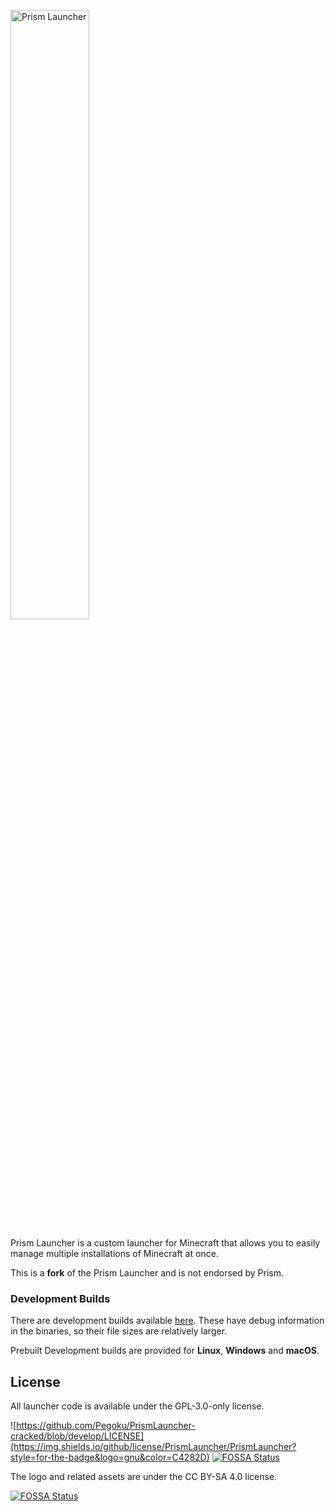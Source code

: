 <p align="left">
<picture>
  <source media="(prefers-color-scheme: dark)" srcset="/program_info/PrismLauncher-cracked.logo-darkmode.png">
  <source media="(prefers-color-scheme: light)" srcset="/program_info/PrismLauncher-cracked.logo.png">
  <img alt="Prism Launcher" src="/PrismLauncher-cracked.logo.png" width="50%">
</picture>
</p>


Prism Launcher is a custom launcher for Minecraft that allows you to easily manage multiple installations of Minecraft at once.

This is a **fork** of the Prism Launcher and is not endorsed by Prism.
### Development Builds

There are development builds available [here](https://github.com/Pegoku/PrismLauncher-cracked/actions). These have debug information in the binaries, so their file sizes are relatively larger.

Prebuilt Development builds are provided for **Linux**, **Windows** and **macOS**.

## License

All launcher code is available under the GPL-3.0-only license.

![https://github.com/Pegoku/PrismLauncher-cracked/blob/develop/LICENSE](https://img.shields.io/github/license/PrismLauncher/PrismLauncher?style=for-the-badge&logo=gnu&color=C4282D)
[![FOSSA Status](https://app.fossa.com/api/projects/git%2Bgithub.com%2FPegoku%2FPrismLauncher-cracked.svg?type=shield)](https://app.fossa.com/projects/git%2Bgithub.com%2FPegoku%2FPrismLauncher-cracked?ref=badge_shield)

The logo and related assets are under the CC BY-SA 4.0 license.


[![FOSSA Status](https://app.fossa.com/api/projects/git%2Bgithub.com%2FPegoku%2FPrismLauncher-cracked.svg?type=large)](https://app.fossa.com/projects/git%2Bgithub.com%2FPegoku%2FPrismLauncher-cracked?ref=badge_large)